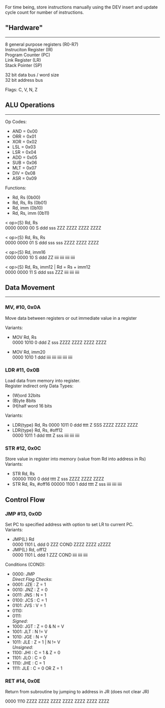 For time being, store instructions manually using the DEV insert and update cycle count for number of instructions.

##  "Hardware"
___
8 general purpose registers (R0-R7)  
Instruciton Register (IR)  
Program Counter (PC)  
Link Register (LR)   
Stack Pointer (SP)  

32 bit data bus / word size  
32 bit address bus  

Flags: C, V, N, Z

## ALU Operations
___
Op Codes:
* AND = 0x00  
* ORR = 0x01   
* XOR = 0x02  
* LSL = 0x03  
* LSR = 0x04  
* ADD = 0x05  
* SUB = 0x06  
* MLT = 0x07  
* DIV = 0x08  
* ASR = 0x09  

Functions:
* Rd, Rs (0b00)
* Rd, Rs, Rs (0b01)
* Rd, imm (0b10)
* Rd, Rs, imm (0b11)  

< op>{S} Rd, Rs  
0000 0000   00   S   ddd   sss  ZZZ ZZZZ ZZZZ ZZZZ  

< op>{S} Rd, Rs, Rs  
0000 0000   01   S   ddd   sss  sss ZZZZ ZZZZ ZZZZ 

< op>{S} Rd, imm16     
0000 0000   10   S   ddd   ZZ   iiii iiii iiii iiii 

< op>{S} Rd, Rs, imm12 | Rd = Rs + imm12  
0000 0000   11   S   ddd   sss  ZZZ iiii iiii iiii
## Data Movement
___
### MV, #10, 0x0A
Move data between registers or out immediate value in a register  

Variants:
* MOV Rd, Rs  
0000 1010 0 ddd Z sss ZZZZ ZZZZ ZZZZ ZZZZ

* MOV Rd, imm20  
0000 1010 1 ddd iiii iiii iiii iiii iiii

### LDR #11, 0x0B
Load data from memory into register.  
Register indirect only
Data Types:  
* (W)ord 32bits
* (B)yte 8bits
* (H)half word 16 bits  

Variants:
* LDR{type} Rd, Rs
0000 1011 0 ddd tttt Z SSS ZZZZ ZZZZ ZZZZ
* LDR{type} Rd, Rs, #off12  
0000 1011 1 ddd tttt Z sss iiii iiii iiii

### STR #12, 0x0C
Store value in register into memory (value from Rd into address in Rs)  
Variants:  
* STR Rd, Rs   
00000 1100 0 ddd tttt Z sss ZZZZ ZZZZ ZZZZ
* STR Rd, Rs, #off16
00000 1100 1 ddd tttt Z sss iiii iiii iiii
## Control Flow

### JMP #13, 0x0D  
Set PC to specified address with option to set LR to current PC.  
Variants:
* JMP{L} Rd  
0000 1101 L ddd 0 ZZZ COND ZZZZ ZZZZ zZZZZ
* JMP{L} Rd, off12  
0000 1101 L ddd 1 ZZZ COND iiii iiii iiii

Conditions (COND):  
* 0000: JMP  
*Direct Flag Checks*:  
* 0001: JZE : Z = 1
* 0010: JNZ : Z = 0
* 0011: JNS : N = 1
* 0100: JCS : C = 1
* 0101: JVS : V = 1
* 0110: 
* 0111:   
*Signed*:    
* 1000: JGT : Z = 0 & N = V
* 1001: JLT : N != V
* 1010: JGE : N = V
* 1011: JLE : Z = 1 | N != V  
*Unsigned*:    
* 1100: JHI : C = 1 & Z = 0
* 1101: JLO : C = 0
* 1110: JHE : C = 1
* 1111: JLE : C = 0 OR Z = 1

### RET #14, 0x0E
Return from subroutine by jumping to address in JR (does not clear JR)  

0000 1110 ZZZZ ZZZZ ZZZZ ZZZZ ZZZZ ZZZZ ZZZZ